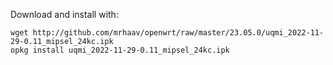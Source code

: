 
Download and install with:

```
wget http://github.com/mrhaav/openwrt/raw/master/23.05.0/uqmi_2022-11-29-0.11_mipsel_24kc.ipk
opkg install uqmi_2022-11-29-0.11_mipsel_24kc.ipk
```
